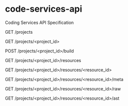 # code-services-api
Coding Services API Specification

GET /projects

GET /projects/<project_id>

POST /projects/<project_id>/build

GET /projects/<project_id>/resources

GET /projects/<project_id>/resources/<resource_id>

GET /projects/<project_id>/resources/<resource_id>/meta

GET /projects/<project_id>/resources/<resource_id>/raw

GET /projects/<project_id>/resources/<resource_id>/ast
